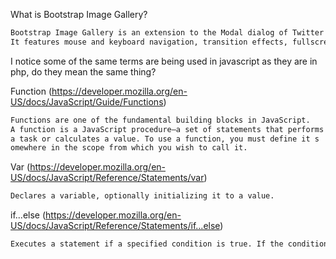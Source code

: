 
What is Bootstrap Image Gallery?
```html
Bootstrap Image Gallery is an extension to the Modal dialog of Twitter's Bootstrap toolkit, to ease navigation between a set of gallery images.
It features mouse and keyboard navigation, transition effects, fullscreen mode and slideshow functionality.
```

I notice some of the same terms are being used in javascript as they are in php, do they mean the same thing?



Function (https://developer.mozilla.org/en-US/docs/JavaScript/Guide/Functions)
```html
Functions are one of the fundamental building blocks in JavaScript. 
A function is a JavaScript procedure—a set of statements that performs 
a task or calculates a value. To use a function, you must define it s
omewhere in the scope from which you wish to call it.
```


Var (https://developer.mozilla.org/en-US/docs/JavaScript/Reference/Statements/var)
```html
Declares a variable, optionally initializing it to a value.
```


if...else (https://developer.mozilla.org/en-US/docs/JavaScript/Reference/Statements/if...else)
```html
Executes a statement if a specified condition is true. If the condition is false, another statement can be executed.
```
